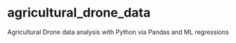 # agricultural_drone_data
Agricultural Drone data analysis with Python via Pandas and ML regressions 
